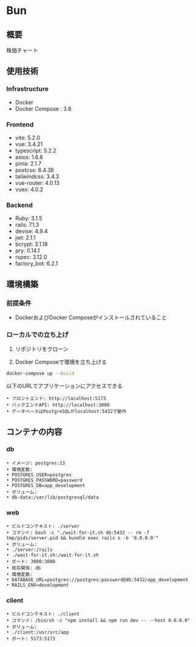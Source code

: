 # Bun

## 概要
株価チャート

## 使用技術

### Infrastructure
- Docker
- Docker Compose : 3.8

### Frontend
- vite: 5.2.0
- vue: 3.4.21
- typescript: 5.2.2
- axios: 1.6.8
- pinia: 2.1.7
- postcss: 8.4.38
- tailwindcss: 3.4.3
- vue-router: 4.0.13
- vuex: 4.0.2

### Backend
- Ruby: 3.1.5
- rails: 7.1.3
- devise: 4.9.4
- jwt: 2.1.1
- bcrypt: 3.1.18
- pry: 0.14.1
- rspec: 3.12.0
- factory_bot: 6.2.1

## 環境構築

### 前提条件
- DockerおよびDocker Composeがインストールされていること

### ローカルでの立ち上げ

1. リポジトリをクローン

2.	Docker Composeで環境を立ち上げる
```bash
docker-compose up --build
```
以下のURLでアプリケーションにアクセスできる

    • フロントエンド: http://localhost:5173
    • バックエンドAPI: http://localhost:3000
    • データベースはPostgreSQLがlocalhost:5432で動作

## コンテナの内容

### db

    • イメージ: postgres:13
    • 環境変数:
    • POSTGRES_USER=postgres
    • POSTGRES_PASSWORD=password
    • POSTGRES_DB=app_development
    • ボリューム:
    • db-data:/var/lib/postgresql/data

### web

    • ビルドコンテキスト: ./server
    • コマンド: bash -c "./wait-for-it.sh db:5432 -- rm -f tmp/pids/server.pid && bundle exec rails s -b '0.0.0.0'"
    • ボリューム:
    • ./server:/rails
    • ./wait-for-it.sh:/wait-for-it.sh
    • ポート: 3000:3000
    • 依存関係: db
    • 環境変数:
    • DATABASE_URL=postgres://postgres:password@db:5432/app_development
    • RAILS_ENV=development

### client

    • ビルドコンテキスト: ./client
    • コマンド: /bin/sh -c "npm install && npm run dev -- --host 0.0.0.0"
    • ボリューム:
    • ./client:/usr/src/app
    • ポート: 5173:5173 